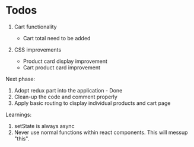 # Todos

1. Cart functionality
	- Cart total need to be added

2. CSS improvements
	- Product card display improvement
	- Cart product card improvement

Next phase:
1. Adopt redux part into the application - Done
2. Clean-up the code and comment properly 
3. Apply basic routing to display individual products and cart page


Learnings:
1. setState is always async
2. Never use normal functions within react components. This will messup "this". 